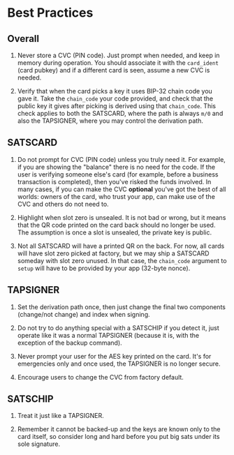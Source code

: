 # Best Practices

## Overall

1. Never store a CVC (PIN code). Just prompt when needed, and keep in memory
during operation. You should associate it with the `card_ident` (card pubkey)
and if a different card is seen, assume a new CVC is needed.

2. Verify that when the card picks a key it uses BIP-32 chain code you gave it.
Take the `chain_code` your code provided, and check that the public key it
gives after picking is derived using that `chain_code`. This check applies to
both the SATSCARD, where the path is always `m/0` and also the TAPSIGNER,
where you may control the derivation path.

## SATSCARD

1. Do not prompt for CVC (PIN code) unless you truly need it. For example, if you
are showing the "balance" there is no need for the code. If the user is verifying
someone else's card (for example, before a business transaction is completed),
then you've risked the funds involved. In many cases, if you can make the CVC
**optional** you've got the best of all worlds: owners of the card, who
trust your app, can make use of the CVC and others do not need to.

2. Highlight when slot zero is unsealed. It is not bad or wrong, but it
means that the QR code printed on the card back should no longer
be used. The assumption is once a slot is unsealed, the private key
is public.

3. Not all SATSCARD will have a printed QR on the back. For now,
all cards will have slot zero picked at factory, but we may ship
a SATSCARD someday with slot zero unused. In that case, the `chain_code`
argument to `setup` will have to be provided by your app (32-byte nonce).


## TAPSIGNER

1. Set the derivation path once, then just change the final two components
(change/not change) and index when signing.

2. Do not try to do anything special with a SATSCHIP if you detect it, just
operate like it was a normal TAPSIGNER (because it is, with the exception of
the backup command).

3. Never prompt your user for the AES key printed on the card. It's
for emergencies only and once used, the TAPSIGNER is no longer
secure.

4. Encourage users to change the CVC from factory default.


## SATSCHIP

1. Treat it just like a TAPSIGNER.

2. Remember it cannot be backed-up and the keys are known only to the card itself, so
consider long and hard before you put big sats under its sole signature.


